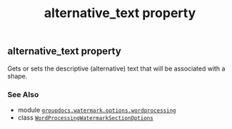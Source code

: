 ﻿---
title: alternative_text property
second_title: GroupDocs.Watermark for Python via .NET API References
description: 
type: docs
url: /python-net/groupdocs.watermark.options.wordprocessing/wordprocessingwatermarksectionoptions/alternative_text/
is_root: false
weight: 30
---

## alternative_text property


Gets or sets the descriptive (alternative) text that will be associated with a shape.

### See Also
* module [`groupdocs.watermark.options.wordprocessing`](../../)
* class [`WordProcessingWatermarkSectionOptions`](/watermark/python-net/groupdocs.watermark.options.wordprocessing/wordprocessingwatermarksectionoptions)
